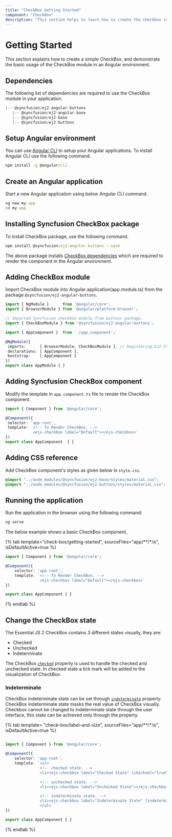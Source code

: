 ```yaml
---
title: "CheckBox Getting Started"
component: "CheckBox"
description: "This section helps to learn how to create the checkbox in Angular application with its basic features in step-by-step procedure."
---
```


# Getting Started

This section explains how to create a simple CheckBox, and demonstrate the basic usage of the CheckBox module in an Angular environment.

## Dependencies

The following list of dependencies are required to use the CheckBox module in your application.

 ```typescript
|-- @syncfusion/ej2-angular-buttons
    |-- @syncfusion/ej2-angular-base
    |-- @syncfusion/ej2-base
    |-- @syncfusion/ej2-buttons
```

## Setup Angular environment

You can use [Angular CLI](https://github.com/angular/angular-cli) to setup your Angular applications. To install Angular CLI use the following command.

```cmd
npm install -g @angular/cli
```

## Create an Angular application

Start a new Angular application using below Angular CLI command.

```cmd
ng new my-app
cd my-app
```

## Installing Syncfusion CheckBox package

To install CheckBox package, use the following command.

```cmd
npm install @syncfusion/ej2-angular-buttons --save
```

The above package installs [CheckBox dependencies](./getting-started#dependencies) which
are required to render the component in the Angular environment.

## Adding CheckBox module

Import CheckBox module into Angular application(app.module.ts) from the package
`@syncfusion/ej2-angular-buttons`.

 ```typescript
import { NgModule }      from '@angular/core';
import { BrowserModule } from '@angular/platform-browser';

// Imported Syncfusion checkbox module from buttons package.
import { CheckBoxModule } from '@syncfusion/ej2-angular-buttons';

import { AppComponent }  from './app.component';

@NgModule({
  imports:      [ BrowserModule, CheckBoxModule ], // Registering EJ2 Checkbox Module.
  declarations: [ AppComponent ],
  bootstrap:    [ AppComponent ]
})
export class AppModule { }
```

## Adding Syncfusion CheckBox component

Modify the template in `app.component.ts` file to render the CheckBox component.

 ```typescript
import { Component } from '@angular/core';

@Component({
  selector: 'app-root',
  template: `<!-- To Render CheckBox. -->
             <ejs-checkbox label="Default"></ejs-checkbox>`
})
export class AppComponent  { }
```

## Adding CSS reference

Add CheckBox component's styles as given below in `style.css`.

```css
@import "../node_modules/@syncfusion/ej2-base/styles/material.css";
@import "../node_modules/@syncfusion/ej2-buttons/styles/material.css";
```

## Running the application

Run the application in the browser using the following command:

```cmd
ng serve
```

The below example shows a basic CheckBox component,

{% tab template="check-box/getting-started", sourceFiles="app/**/*.ts", isDefaultActive=true %}

```typescript
import { Component } from '@angular/core';

@Component({
    selector: 'app-root',
    template: `<!-- To Render CheckBox. -->
               <ejs-checkbox label="Default"></ejs-checkbox>`
})

export class AppComponent { }
```

{% endtab %}

## Change the CheckBox state

The Essential JS 2 CheckBox contains 3 different states visually, they are:
* Checked
* Unchecked
* Indeterminate

The CheckBox [`checked`](../api/check-box#checked) property is used to handle the checked and unchecked state.
In checked state a tick mark will be added to the visualization of CheckBox.

### Indeterminate

CheckBox indeterminate state can be set through [`indeterminate`](../api/check-box#indeterminate) property.
CheckBox indeterminate state masks the real value of CheckBox visually. Checkbox cannot be changed to indeterminate state through the user interface,
this state can be achieved only through the property.

{% tab template= "check-box/label-and-size", sourceFiles="app/**/*.ts", isDefaultActive=true %}

```typescript

import { Component } from '@angular/core';

@Component({
    selector: 'app-root',
    template: `<ul>
               <!-- checked state. -->
               <li><ejs-checkbox label="Checked State" [checked]="true"></ejs-checkbox></li>

               <!-- unchecked state. -->
               <li><ejs-checkbox label="Unchecked State"></ejs-checkbox></li>

               <!-- indeterminate state. -->
               <li><ejs-checkbox label="Indeterminate State" [indeterminate]="true"></ejs-checkbox></li>
               </ul>`
})

export class AppComponent { }

```

{% endtab %}